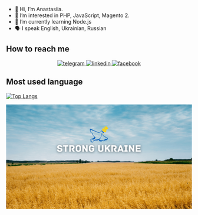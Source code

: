- 👋 Hi, I’m Anastasiia.
- 👀 I’m interested in PHP, JavaScript, Magento 2.
- 🌱 I’m currently learning Node.js
- :speaking_head:  I speak English, Ukrainian, Russian


<h2 dir="auto">How to reach me  </h2>
<div align="center" dir="auto">
<a href="https://t.me/anastasiia_abba" rel="nofollow">
<img src="https://camo.githubusercontent.com/4b02fed27d3123f24c6aca8741dda4b786ded56647a1c6a2c50aa2b04868e95c/68747470733a2f2f696d672e736869656c64732e696f2f62616467652f54656c656772616d2d626c75653f267374796c653d666f722d7468652d6261646765266c6f676f436f6c6f723d7768697465266c6f676f3d74656c656772616d" alt="telegram" style="max-width: 100%;">
</a>
<a href="https://www.linkedin.com/in/anastasiia-abbasova-003/" rel="nofollow">
<img src="https://camo.githubusercontent.com/5e3d78e5310a41c0667e07077cf93596229de398b154b83885dc068874ed5365/68747470733a2f2f696d672e736869656c64732e696f2f62616467652f6c696e6b6564696e2d2532333145373742352e7376673f267374796c653d666f722d7468652d6261646765266c6f676f3d6c696e6b6564696e266c6f676f436f6c6f723d7768697465" alt="linkedin" data-canonical-src="https://img.shields.io/badge/linkedin-%231E77B5.svg?&amp;style=for-the-badge&amp;logo=linkedin&amp;logoColor=white" style="max-width: 100%;">
</a>
<a href="https://www.facebook.com/abbasova003" rel="nofollow">
<img src="https://camo.githubusercontent.com/59f500f98d07c8fb5cc38b71662de8f4422ebf7b3dde3e574131a8edd7a0d3f4/68747470733a2f2f696d672e736869656c64732e696f2f62616467652f66616365626f6f6b2d2532333245383746422e7376673f267374796c653d666f722d7468652d6261646765266c6f676f3d66616365626f6f6b266c6f676f436f6c6f723d7768697465" alt="facebook" data-canonical-src="https://img.shields.io/badge/facebook-%232E87FB.svg?&amp;style=for-the-badge&amp;logo=facebook&amp;logoColor=white" style="max-width: 100%;">
</a>
</div>

<h2 dir="auto">Most used language</h2>

[![Top Langs](https://github-readme-stats.vercel.app/api/top-langs/?username=Agent-003&layout=compact)](https://github.com/Agent-003/github-readme-stats)

<img src="https://raw.githubusercontent.com/Agent-003/Agent-003/main/Wheat%20Field%20and%20Yellow%20Blue%20Flag_1.png" alt="banner Strong Ukraine">


<!---
<h2 dir="auto">My GitHub Stats</h2>

![My GitHub stats](https://github-readme-stats.vercel.app/api?username=Agent-003&show_icons=true)

--->

<!---
Agent-003/Agent-003 is a ✨ special ✨ repository because its `README.md` (this file) appears on your GitHub profile.
You can click the Preview link to take a look at your changes.
--->
